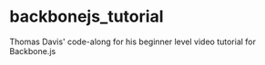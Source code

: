 backbonejs_tutorial
===================

Thomas Davis' code-along for his beginner level video tutorial for Backbone.js
